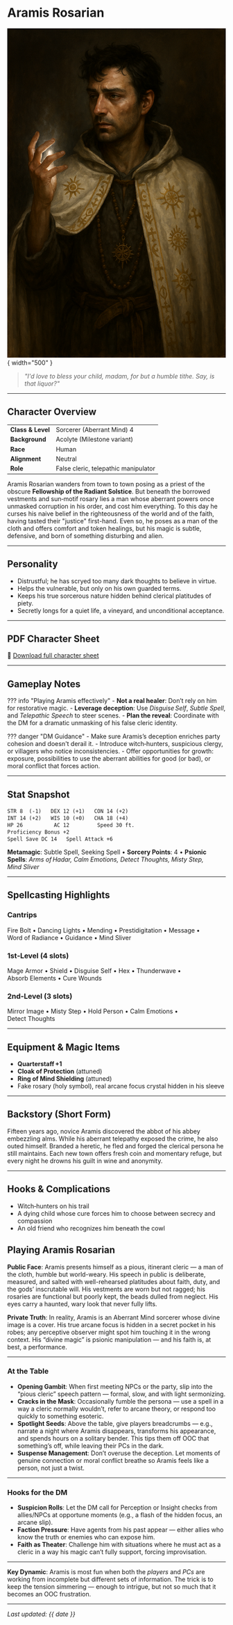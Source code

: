 # Aramis Rosarian

![Aramis Rosarian](assets/aramis-rosarian.png){ width="500" }

> *"I'd love to bless your child, madam, for but a humble tithe. Say, is that liquor?"*

---

## Character Overview

|                   |                                      |
| ----------------- | ------------------------------------ |
| **Class & Level** | Sorcerer (Aberrant Mind) 4           |
| **Background**    | Acolyte (Milestone variant)          |
| **Race**          | Human                                |
| **Alignment**     | Neutral                              |
| **Role**          | False cleric, telepathic manipulator |

Aramis Rosarian wanders from town to town posing as a priest of the obscure **Fellowship of the Radiant Solstice**. But beneath the borrowed vestments and sun‑motif rosary lies a man whose aberrant powers once unmasked corruption in his order, and cost him everything. To this day he curses his naive belief in the righteousness of the world and of the faith, having tasted their "justice" first-hand. Even so, he poses as a man of the cloth and offers comfort and token healings, but his magic is subtle, defensive, and born of something disturbing and alien.

---

## Personality

* Distrustful; he has scryed too many dark thoughts to believe in virtue.
* Helps the vulnerable, but only on his own guarded terms.
* Keeps his true sorcerous nature hidden behind clerical platitudes of piety.
* Secretly longs for a quiet life, a vineyard, and unconditional acceptance.

---

## PDF Character Sheet

📄 [Download full character sheet](assets/aramis-rosarian.pdf)

---

## Gameplay Notes

??? info "Playing Aramis effectively"
	- **Not a real healer**: Don’t rely on him for restorative magic.
	- **Leverage deception**: Use *Disguise Self*, *Subtle Spell*, and *Telepathic Speech* to steer scenes.
	- **Plan the reveal**: Coordinate with the DM for a dramatic unmasking of his false cleric identity.

??? danger "DM Guidance"
	- Make sure Aramis’s deception enriches party cohesion and doesn't derail it.
	- Introduce witch‑hunters, suspicious clergy, or villagers who notice inconsistencies.
	- Offer opportunities for growth: exposure, possibilities to use the aberrant abilities for good (or bad), or moral conflict that forces action.

---

## Stat Snapshot

```text
STR 8  (-1)   DEX 12 (+1)   CON 14 (+2)
INT 14 (+2)   WIS 10 (+0)   CHA 18 (+4)
HP 26          AC 12         Speed 30 ft.
Proficiency Bonus +2
Spell Save DC 14   Spell Attack +6
```

**Metamagic**: Subtle Spell, Seeking Spell  •  **Sorcery Points**: 4  •  **Psionic Spells**: *Arms of Hadar, Calm Emotions, Detect Thoughts, Misty Step, Mind Sliver*

---

## Spellcasting Highlights

### Cantrips

Fire Bolt • Dancing Lights • Mending • Prestidigitation • Message • Word of Radiance • Guidance • Mind Sliver

### 1st‑Level (4 slots)

Mage Armor • Shield • Disguise Self • Hex • Thunderwave • Absorb Elements • Cure Wounds

### 2nd‑Level (3 slots)

Mirror Image • Misty Step • Hold Person • Calm Emotions • Detect Thoughts

---

## Equipment & Magic Items

* **Quarterstaff +1**
* **Cloak of Protection** (attuned)
* **Ring of Mind Shielding** (attuned)
* Fake rosary (holy symbol), real arcane focus crystal hidden in his sleeve

---

## Backstory (Short Form)

Fifteen years ago, novice Aramis discovered the abbot of his abbey embezzling alms. While his aberrant telepathy exposed the crime, he also outed himself. Branded a heretic, he fled and forged the clerical persona he still maintains. Each new town offers fresh coin and momentary refuge, but every night he drowns his guilt in wine and anonymity.

---

## Hooks & Complications

* Witch‑hunters on his trail
* A dying child whose cure forces him to choose between secrecy and compassion
* An old friend who recognizes him beneath the cowl

## Playing Aramis Rosarian

**Public Face**: Aramis presents himself as a pious, itinerant cleric — a man of the cloth, humble but world-weary. His speech in public is deliberate, measured, and salted with well-rehearsed platitudes about faith, duty, and the gods’ inscrutable will. His vestments are worn but not ragged; his rosaries are functional but poorly kept, the beads dulled from neglect. His eyes carry a haunted, wary look that never fully lifts.

**Private Truth**: In reality, Aramis is an Aberrant Mind sorcerer whose divine image is a cover. His true arcane focus is hidden in a secret pocket in his robes; any perceptive observer might spot him touching it in the wrong context. His “divine magic” is psionic manipulation — and his faith is, at best, a performance.

---

### At the Table
- **Opening Gambit**: When first meeting NPCs or the party, slip into the “pious cleric” speech pattern — formal, slow, and with light sermonizing.  
- **Cracks in the Mask**: Occasionally fumble the persona — use a spell in a way a cleric normally wouldn’t, refer to arcane theory, or respond too quickly to something esoteric.  
- **Spotlight Seeds**: Above the table, give players breadcrumbs — e.g., narrate a night where Aramis disappears, transforms his appearance, and spends hours on a solitary bender. This tips them off OOC that something’s off, while leaving their PCs in the dark.  
- **Suspense Management**: Don’t overuse the deception. Let moments of genuine connection or moral conflict breathe so Aramis feels like a person, not just a twist.

---

### Hooks for the DM
- **Suspicion Rolls**: Let the DM call for Perception or Insight checks from allies/NPCs at opportune moments (e.g., a flash of the hidden focus, an arcane slip).  
- **Faction Pressure**: Have agents from his past appear — either allies who know the truth or enemies who can expose him.  
- **Faith as Theater**: Challenge him with situations where he must act as a cleric in a way his magic can’t fully support, forcing improvisation.

---

**Key Dynamic**: Aramis is most fun when both the *players* and *PCs* are working from incomplete but different sets of information. The trick is to keep the tension simmering — enough to intrigue, but not so much that it becomes an OOC frustration. 


---

*Last updated: {{ date }}*
